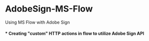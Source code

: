 # AdobeSign-MS-Flow
Using MS Flow with Adobe Sign

#### *  Creating "custom" HTTP actions in flow to utilize Adobe Sign API

